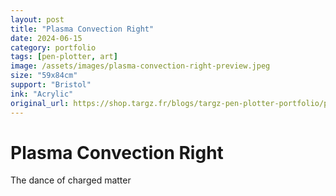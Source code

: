 ```yaml
---
layout: post
title: "Plasma Convection Right"
date: 2024-06-15
category: portfolio
tags: [pen-plotter, art]
image: /assets/images/plasma-convection-right-preview.jpeg
size: "59x84cm"
support: "Bristol"
ink: "Acrylic"
original_url: https://shop.targz.fr/blogs/targz-pen-plotter-portfolio/plasma-convection-right
---
```


# Plasma Convection Right

The dance of charged matter

